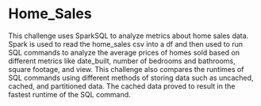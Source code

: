# Home_Sales
This challenge uses SparkSQL to analyze metrics about home sales data. Spark is used to read the home_sales csv into a df and then used to run SQL commands to analyze the average prices of homes sold based on different metrics like date_built, number of bedrooms and bathrooms, square footage, and view. This challenge also compares the runtimes of SQL commands using different methods of storing data such as uncached, cached, and partitioned data. The cached data proved to result in the fastest runtime of the SQL command.